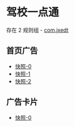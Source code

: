 # 驾校一点通

存在 2 规则组 - [com.jxedt](/src/apps/com.jxedt.ts)

## 首页广告

- [快照-0](https://i.gkd.li/import/import/12605051)
- [快照-1](https://i.gkd.li/import/import/12605053)
- [快照-2](https://i.gkd.li/import/import/12605057)

## 广告卡片

- [快照-0](https://i.gkd.li/import/13195641)
